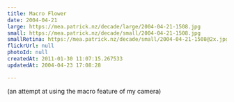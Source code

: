 ```yaml
---
title: Macro Flower
date: 2004-04-21
large: https://mea.patrick.nz/decade/large/2004-04-21-1508.jpg
small: https://mea.patrick.nz/decade/small/2004-04-21-1508.jpg
smallRetina: https://mea.patrick.nz/decade/small/2004-04-21-1508@2x.jpg
flickrUrl: null
photoId: null
createdAt: 2011-01-30 11:07:15.267533
updatedAt: 2004-04-23 17:08:28

---
```

(an attempt at using the macro feature of my camera)
